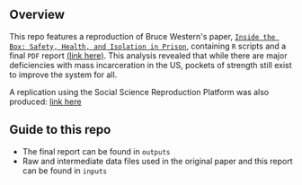 ## Overview
This repo features a reproduction of Bruce Western's paper, [`Inside the Box: Safety, Health, and Isolation in Prison`](https://pubs.aeaweb.org/doi/pdfplus/10.1257/jep.35.4.97), containing `R` scripts and a final `PDF` report [(link here)](https://github.com/hudyu17/mass-incarceration/blob/main/outputs/paper/paper.pdf). This analysis revealed that while there are major deficiencies with mass incarceration in the US, pockets of strength still exist to improve the system for all. 

A replication using the Social Science Reproduction Platform was also produced: [link here](https://www.socialsciencereproduction.org/reproductions/f4c25f83-2c8b-448e-be76-760e02694112/index)

## Guide to this repo
- The final report can be found in `outputs`
- Raw and intermediate data files used in the original paper and this report can be found in `inputs`
